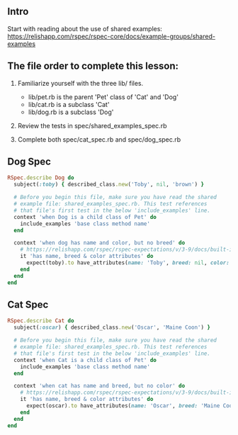 ## Intro
Start with reading about the use of shared examples:
https://relishapp.com/rspec/rspec-core/docs/example-groups/shared-examples

## The file order to complete this lesson:
1. Familiarize yourself with the three lib/ files.
   - lib/pet.rb is the parent 'Pet' class of 'Cat' and 'Dog'
   - lib/cat.rb is a subclass 'Cat'
   - lib/dog.rb is a subclass 'Dog'

2. Review the tests in spec/shared_examples_spec.rb

3. Complete both spec/cat_spec.rb and spec/dog_spec.rb

## Dog Spec
```ruby
RSpec.describe Dog do
  subject(:toby) { described_class.new('Toby', nil, 'brown') }

  # Before you begin this file, make sure you have read the shared
  # example file: shared_examples_spec.rb. This test references
  # that file's first test in the below 'include_examples' line.
  context 'when Dog is a child class of Pet' do
    include_examples 'base class method name'
  end

  context 'when dog has name and color, but no breed' do
    # https://relishapp.com/rspec/rspec-expectations/v/3-9/docs/built-in-matchers/have-attributes-matcher
    it 'has name, breed & color attributes' do
      expect(toby).to have_attributes(name: 'Toby', breed: nil, color: 'brown')
    end
  end
end
```

## Cat Spec
```ruby
RSpec.describe Cat do
  subject(:oscar) { described_class.new('Oscar', 'Maine Coon') }

  # Before you begin this file, make sure you have read the shared
  # example file: shared_examples_spec.rb. This test references
  # that file's first test in the below 'include_examples' line.
  context 'when Cat is a child class of Pet' do
    include_examples 'base class method name'
  end

  context 'when cat has name and breed, but no color' do
    # https://relishapp.com/rspec/rspec-expectations/v/3-9/docs/built-in-matchers/have-attributes-matcher
    it 'has name, breed & color attributes' do
      expect(oscar).to have_attributes(name: 'Oscar', breed: 'Maine Coon', color: nil)
    end
  end
end
```

